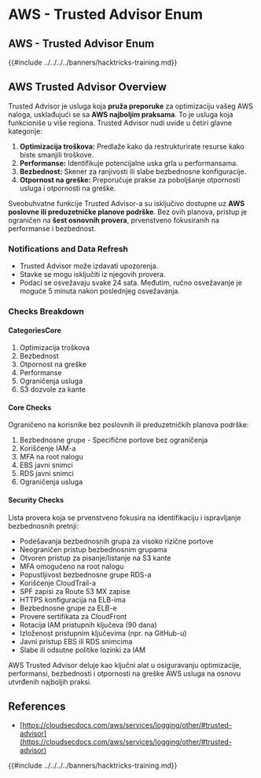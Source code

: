# AWS - Trusted Advisor Enum

## AWS - Trusted Advisor Enum

{{#include ../../../../banners/hacktricks-training.md}}

## AWS Trusted Advisor Overview

Trusted Advisor je usluga koja **pruža preporuke** za optimizaciju vašeg AWS naloga, usklađujući se sa **AWS najboljim praksama**. To je usluga koja funkcioniše u više regiona. Trusted Advisor nudi uvide u četiri glavne kategorije:

1. **Optimizacija troškova:** Predlaže kako da restrukturirate resurse kako biste smanjili troškove.
2. **Performanse:** Identifikuje potencijalne uska grla u performansama.
3. **Bezbednost:** Skener za ranjivosti ili slabe bezbednosne konfiguracije.
4. **Otpornost na greške:** Preporučuje prakse za poboljšanje otpornosti usluga i otpornosti na greške.

Sveobuhvatne funkcije Trusted Advisor-a su isključivo dostupne uz **AWS poslovne ili preduzetničke planove podrške**. Bez ovih planova, pristup je ograničen na **šest osnovnih provera**, prvenstveno fokusiranih na performanse i bezbednost.

### Notifications and Data Refresh

- Trusted Advisor može izdavati upozorenja.
- Stavke se mogu isključiti iz njegovih provera.
- Podaci se osvežavaju svake 24 sata. Međutim, ručno osvežavanje je moguće 5 minuta nakon poslednjeg osvežavanja.

### **Checks Breakdown**

#### CategoriesCore

1. Optimizacija troškova
2. Bezbednost
3. Otpornost na greške
4. Performanse
5. Ograničenja usluga
6. S3 dozvole za kante

#### Core Checks

Ograničeno na korisnike bez poslovnih ili preduzetničkih planova podrške:

1. Bezbednosne grupe - Specifične portove bez ograničenja
2. Korišćenje IAM-a
3. MFA na root nalogu
4. EBS javni snimci
5. RDS javni snimci
6. Ograničenja usluga

#### Security Checks

Lista provera koja se prvenstveno fokusira na identifikaciju i ispravljanje bezbednosnih pretnji:

- Podešavanja bezbednosnih grupa za visoko rizične portove
- Neograničen pristup bezbednosnim grupama
- Otvoren pristup za pisanje/listanje na S3 kante
- MFA omogućeno na root nalogu
- Popustljivost bezbednosne grupe RDS-a
- Korišćenje CloudTrail-a
- SPF zapisi za Route 53 MX zapise
- HTTPS konfiguracija na ELB-ima
- Bezbednosne grupe za ELB-e
- Provere sertifikata za CloudFront
- Rotacija IAM pristupnih ključeva (90 dana)
- Izloženost pristupnim ključevima (npr. na GitHub-u)
- Javni pristup EBS ili RDS snimcima
- Slabe ili odsutne politike lozinki za IAM

AWS Trusted Advisor deluje kao ključni alat u osiguravanju optimizacije, performansi, bezbednosti i otpornosti na greške AWS usluga na osnovu utvrđenih najboljih praksi.

## **References**

- [https://cloudsecdocs.com/aws/services/logging/other/#trusted-advisor](https://cloudsecdocs.com/aws/services/logging/other/#trusted-advisor)

{{#include ../../../../banners/hacktricks-training.md}}
